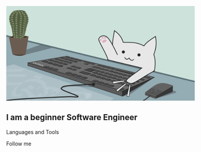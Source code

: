 [![Header](https://github.com/softboy17/softboy17/blob/main/assets/header.gif)]()

## I am a beginner Software Engineer

Languages and Tools

Follow me

